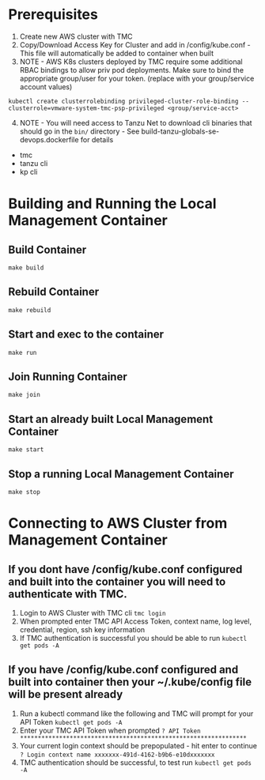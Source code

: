 # Prerequisites
1. Create new AWS cluster with TMC
2. Copy/Download Access Key for Cluster and add in /config/kube.conf - This file will automatically be added to container when built
3. NOTE - AWS K8s clusters deployed by TMC require some additional RBAC bindings to allow priv pod deployments. Make sure to bind the appropriate group/user for your token. (replace with your group/service account values)
```
kubectl create clusterrolebinding privileged-cluster-role-binding --clusterrole=vmware-system-tmc-psp-privileged <group/service-acct>
```
4. NOTE - You will need access to Tanzu Net to download cli binaries that should go in the `bin/` directory - See build-tanzu-globals-se-devops.dockerfile for details
* tmc
* tanzu cli
* kp cli

# Building and Running the Local Management Container
## Build Container
`make build`
## Rebuild Container
`make rebuild`
## Start and exec to the container
`make run`
## Join Running Container
`make join`
## Start an already built Local Management Container
`make start`
## Stop a running Local Management Container
`make stop`
# Connecting to AWS Cluster from Management Container

## If you dont have /config/kube.conf configured and built into the container you will need to authenticate with TMC.
1. Login to AWS Cluster with TMC cli
`tmc login`
2. When prompted enter TMC API Access Token, context name, log level, credential, region, ssh key information
3. If TMC authentication is successful you should be able to run 
`kubectl get pods -A`

## If you have /config/kube.conf configured and built into container then your ~/.kube/config file will be present already
1. Run a kubectl command like the following and TMC will prompt for your API Token
`kubectl get pods -A`
2. Enter your TMC API Token when prompted
`? API Token ****************************************************************`
3. Your current login context should be prepopulated - hit enter to continue
`? Login context name xxxxxxx-491d-4162-b9b6-e10dxxxxxxx`
4. TMC authentication should be successful, to test run
`kubectl get pods -A`